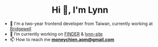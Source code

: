 <h1 align="center">Hi 👋, I'm Lynn</h1>

- 💼 I'm a two-year frontend developer from Taiwan, currently working at [Bridgewell](https://www.bridgewell.com/)
- 🔭 I’m currently working on [FINDER](https://github.com/johnny890122/FINDER_react_frontend) & [lynn-site](https://github.com/moneychien19/lynn-site)
- 📫 How to reach me **moneychien.aom@gmail.com**
